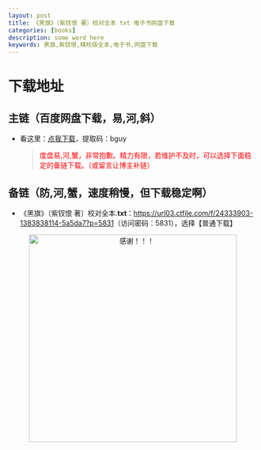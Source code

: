 ```yaml
---
layout: post
title: 《黑旗》〔紫钗恨 著〕校对全本 txt 电子书网盘下载
categories: [books]
description: some word here
keywords: 黑旗,紫钗恨,精校版全本,电子书,网盘下载
---
```


# 下载地址

## 主链（百度网盘下载，易,河,斜）

- 看这里：[点我下载](https://pan.baidu.com/s/1iMXUbSbtZQZjDcqDmnWUyw?pwd=bguy)，提取码：bguy

  > <p style="color:red" >度盘易,河,蟹，非常抱歉。精力有限，若维护不及时，可以选择下面稳定的备链下载。（或留言让博主补链）</p>

## 备链（防,河,蟹，速度稍慢，但下载稳定啊）

- 《黑旗》〔紫钗恨 著〕校对全本.**txt**：<https://url03.ctfile.com/f/24333903-1383838114-5a5da7?p=5831>（访问密码：5831），选择【普通下载】

<div align="center"><img src="https://pic.imgdb.cn/item/6707df6bd29ded1a8ce37031.gif" alt="感谢！！！" width="420px" height="auto"/></div>
